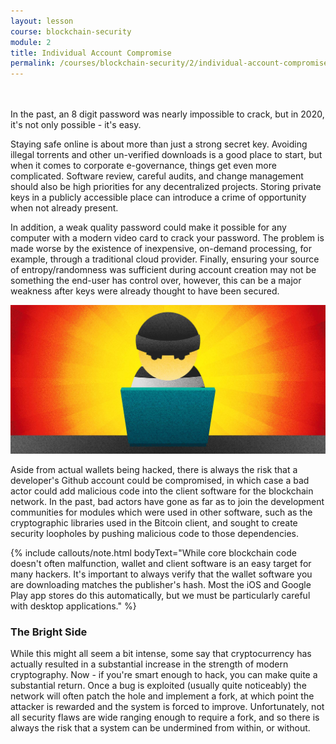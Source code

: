 ```yaml
---
layout: lesson
course: blockchain-security
module: 2
title: Individual Account Compromise
permalink: /courses/blockchain-security/2/individual-account-compromise/
---
```

<br>
<br>
<span class="openingParagraph">In the past, an 8 digit password was nearly impossible to crack, but in 2020, it's not only possible - it's easy. </span>

Staying safe online is about more than just a strong secret key. Avoiding illegal torrents and other un-verified downloads is a good place to start, but when it comes to corporate e-governance, things get even more complicated. Software review, careful audits, and change management should also be high priorities for any decentralized projects. Storing private keys in a publicly accessible place can introduce a crime of opportunity when not already present. 

In addition, a weak quality password could make it possible for any computer with a modern video card to crack your password. The problem is made worse by the existence of inexpensive, on-demand processing, for example, through a traditional cloud provider. Finally, ensuring your source of entropy/randomness was sufficient during account creation may not be something the end-user has control over, however, this can be a major weakness after keys were already thought to have been secured.

<img src="/assets/img/courses/blockchain-security/BadActor-01.jpg" />

Aside from actual wallets being hacked, there is always the risk that a developer's Github account could be compromised, in which case a bad actor could add malicious code into the client software for the blockchain network. In the past, bad actors have gone as far as to join the development communities for modules which were used in other software, such as the cryptographic libraries used in the Bitcoin client, and sought to create security loopholes by pushing malicious code to those dependencies.

{% include callouts/note.html 
    bodyText="While core blockchain code doesn't often malfunction, wallet and client software is an easy target for many hackers. It's important to always verify that the wallet software you are downloading matches the publisher's hash. Most the iOS and Google Play app stores do this automatically, but we must be particularly careful with desktop applications."
%}

<h3>The Bright Side</h3>
While this might all seem a bit intense, some say that cryptocurrency has actually resulted in a substantial increase in the strength of modern cryptography. Now - if you're smart enough to hack, you can make quite a substantial return. Once a bug is exploited (usually quite noticeably) the network will often patch the hole and implement a fork, at which point the attacker is rewarded and the system is forced to improve. Unfortunately, not all security flaws are wide ranging enough to require a fork, and so there is always the risk that a system can be undermined from within, or without. 


